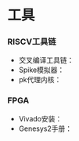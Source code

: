 # 工具

### RISCV工具链

- 交叉编译工具链：[](https://github.com/riscv-collab/riscv-gnu-toolchain)
- Spike模拟器：[](https://github.com/riscv-software-src/riscv-isa-sim)
- pk代理内核：[](https://github.com/riscv-software-src/riscv-pk)

### FPGA

- Vivado安装：[](https://china.xilinx.com/support/download/index.html/content/xilinx/zh/downloadNav/vivado-design-tools.html)
- Genesys2手册：[](https://digilent.com/reference/programmable-logic/genesys-2/reference-manual)